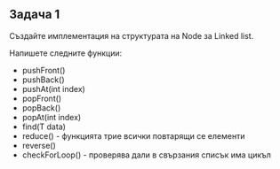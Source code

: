 ## **Задача 1**

Създайте имплементация на структурата на Node за Linked list.

Напишете следните функции:
 - pushFront()
 - pushBack()
 - pushAt(int index)
 - popFront()
 - popBack()
 - popAt(int index)
 - find(T data)
 - reduce() - функцията трие всички повтарящи се елементи
 - reverse()
 - checkForLoop() - проверява дали в свързания списък има цикъл
